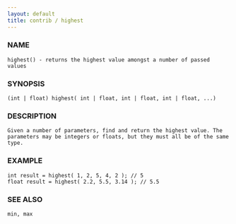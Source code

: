 ```yaml
---
layout: default
title: contrib / highest
---
```


### NAME

    highest() - returns the highest value amongst a number of passed values

### SYNOPSIS

    (int | float) highest( int | float, int | float, int | float, ...)

### DESCRIPTION

    Given a number of parameters, find and return the highest value. The parameters may be integers or floats, but they must all be of the same type.

### EXAMPLE

    int result = highest( 1, 2, 5, 4, 2 ); // 5
    float result = highest( 2.2, 5.5, 3.14 ); // 5.5

### SEE ALSO

    min, max

